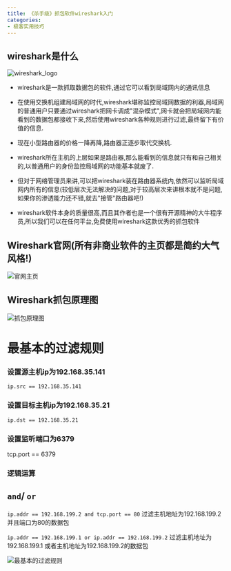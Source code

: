 ```yaml
---
title: 《杀手级》抓包软件wireshark入门
categories:
- 极客实用技巧
---
```






## wireshark是什么

![wireshark_logo](https://cdn.fangyuanxiaozhan.com/assets/1694165919466nQSnRRYQ.png)


- wireshark是一款抓取数据包的软件,通过它可以看到局域网内的通讯信息

- 在使用交换机组建局域网的时代,wireshark堪称监控局域网数据的利器,局域网的普通用户只要通过wireshark把网卡调成"混杂模式",网卡就会把局域网内能看到的数据包都接收下来,然后使用wireshark各种规则进行过滤,最终留下有价值的信息.

- 现在小型路由器的价格一降再降,路由器正逐步取代交换机.

- wireshark所在主机的上层如果是路由器,那么能看到的信息就只有和自己相关的,以普通用户的身份监控局域网的功能基本就废了.

- 但对于网络管理员来讲,可以把wireshark装在路由器系统内,依然可以监听局域网内所有的信息(较低层次无法解决的问题,对于较高层次来讲根本就不是问题,如果你的渗透能力还不错,就去"接管"路由器吧!)

- wireshark软件本身的质量很高,而且其作者也是一个很有开源精神的大牛程序员,所以我们可以在任何平台,免费使用wireshark这款优秀的抓包软件

## Wireshark官网(所有非商业软件的主页都是简约大气风格!)

![官网主页](https://cdn.fangyuanxiaozhan.com/assets/1694165926280mH2rhz4m.png)


## Wireshark抓包原理图

![抓包原理图](https://cdn.fangyuanxiaozhan.com/assets/1694165935437R2EX2szs.png)


# 最基本的过滤规则





### 设置源主机ip为192.168.35.141
`ip.src == 192.168.35.141`

### 设置目标主机ip为192.168.35.21
`ip.dst == 192.168.35.21`
### 设置监听端口为6379
tcp.port == 6379

### 逻辑运算

`and`/ `or`
---

`ip.addr == 192.168.199.2 and tcp.port == 80` 过滤主机地址为192.168.199.2 并且端口为80的数据包

`ip.addr == 192.168.199.1 or ip.addr == 192.168.199.2` 过滤主机地址为192.168.199.1 或者主机地址为192.168.199.2的数据包



![最基本的过滤规则](https://cdn.fangyuanxiaozhan.com/assets/16941659915281Dy7iTER.png)